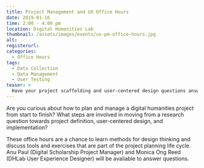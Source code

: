 ```yaml
---
title: Project Management and UX Office Hours
date: 2019-01-16
time: 2:00 - 4:00 pm
location: Digital Humanities Lab
thumbnail: /assets/images/events/ux-pm-office-hours.jpg
alt: 
registerurl:
categories:
  - Office Hours
tags:
  - Data Collection
  - Data Management
  - User Testing
teaser: >
  Have your project scaffolding and user-centered design questions answered during a drop-in Project Management and UX Office Hours.
---
```

Are you curious about how to plan and manage a digital humanities project from start to finish? What steps are involved in moving from a research question towards project definition, user-centered design, and implementation?

These office hours are a chance to learn methods for design thinking and discuss tools and exercises that are part of the project planning life cycle. Anu Paul (Digital Scholarship
Project Manager) and Monica Ong Reed (DHLab User Experience Designer) will be available to answer questions.